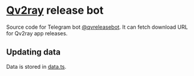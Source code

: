 # [Qv2ray](https://github.com/Qv2ray) release bot

Source code for Telegram bot [@qvreleasebot](https://t.me/qvreleasebot). It can fetch download URL for Qv2ray app releases.

## Updating data

Data is stored in [data.ts](src/data.ts).
